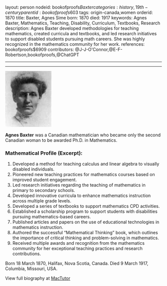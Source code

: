layout: person
nodeid: bookofproofs$Baxter
categories: history,19th-century
parentid: bookofproofs$603
tags: origin-canada,women
orderid: 1870
title: Baxter, Agnes Sime
born: 1870
died: 1917
keywords: Agnes Baxter, Mathematics, Teaching, Disability, Curriculum, Textbooks, Research
description: Agnes Baxter developed methodologies for teaching mathematics, created curricula and textbooks, and led research initiatives to support disabled students pursuing math careers. She was highly recognized in the mathematics community for her work.
references: bookofproofs$6909
contributors: @J-J-O'Connor,@E-F-Robertson,bookofproofs,@ChatGPT

---



---

![Baxter.jpg](https://github.com/bookofproofs/bookofproofs.github.io/blob/main/_sources/_assets/images/portraits/Baxter.jpg?raw=true)

**Agnes Baxter** was a Canadian mathematician who became only the second Canadian woman to be awarded Ph.D. in Mathematics.

### Mathematical Profile (Excerpt):
1. Developed a method for teaching calculus and linear algebra to visually disabled individuals.
2. Pioneered new teaching practices for mathematics courses based on improved student engagement.
3. Led research initiatives regarding the teaching of mathematics in primary to secondary schools.
4. Developed innovative curricula to enhance mathematics instruction across multiple grade levels.
5. Developed a series of textbooks to support mathematics CPD activities.
6. Established a scholarship program to support students with disabilities pursuing mathematics-based careers.
7. Published articles and papers on the use of educational technologies in mathematics instruction.
8. Authored the successful “Mathematical Thinking” book, which outlines the importance of critical thinking and problem-solving in mathematics.
9. Received multiple awards and recognition from the mathematics community for her exceptional teaching practices and research contributions.

Born 18 March 1870, Halifax, Nova Scotia, Canada. Died 9 March 1917, Columbia, Missouri, USA.

View full biography at [MacTutor](https://mathshistory.st-andrews.ac.uk/Biographies/Baxter/)
